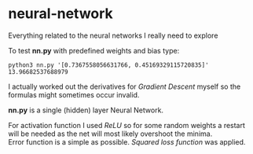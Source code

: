 # neural-network
Everything related to the neural networks I really need to explore

To test **nn.py** with predefined weights and bias type:
```
python3 nn.py '[0.7367558056631766, 0.45169329115720835]' 13.96682537688979
```

I actually worked out the derivatives for *Gradient Descent* myself so the formulas might sometimes occur invalid.  

**nn.py** is a single (hidden) layer Neural Network.  
 
For activation function I used *ReLU* so for some random weights a restart will be needed as the net will most likely overshoot the minima.  
Error function is a simple as possible. *Squared loss function* was applied.
